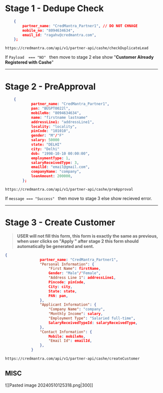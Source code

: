 # Stage 1 - Dedupe Check
```json
    {
        partner_name: "CredMantra_Partner1", // DO NOT CHNAGE
        mobile_no: "8094634634", 
        email_id: "ragahv@credmantra.com",
    };
```

```
https://credmantra.com/api/v1/partner-api/cashe/checkDuplicateLead
```
 If  ```Payload  === "NO" ``` then move to stage 2 else show "**Customer Already Registered with Cashe**"
 
 ----
# Stage 2 - PreApproval
```json
    {
            partner_name: "CredMantra_Partner1",
            pan: "BUSPT0022l",
            mobileNo: "8094634634",
            name: "firstname lastname"
            addressLine1: "addressLine1",
            locality: "locality",
            pinCode: "101010",
            gender: "M"/"F"
            salary: 50000
            state: "DELHI"
            city: "Delhi"
            dob: "1998-10-10 00:00:00",
            employmentType: 1,
            salaryReceivedType: 3,
            emailId: "email@gmail.com",
            companyName: "company",
            loanAmount: 200000,
        };
```

```
https://credmantra.com/api/v1/partner-api/cashe/preApproval
```
 
 If  ```message === "Success" ``` then move to stage 3 else show recieved error.
 
 
 
 
 
 
 
 
 
 
 
 
 

----


<div style="page-break-after: always;"></div>


# Stage 3 - Create Customer

> **USER will not fill this form, this form is exactly  the same as previous, when user clicks on "Apply " after stage 2 this form should automatically be generated and sent.**

```json
{
                partner_name: "CredMantra_Partner1",
                "Personal Information": {
                    "First Name": firstName,
                    Gender: "Male"/"Female",
                    "Address Line 1": addressLine1,
                    Pincode: pinCode,
                    City: city,
                    State: state,
                    PAN: pan,
                },
                "Applicant Information": {
                    "Company Name": "company",
                    "Monthly Income": salary,
                    "Employment Type": "Salaried full-time",
                    SalaryReceivedTypeId: salaryReceivedType,
                },
                "Contact Information": {
                    Mobile: mobileNo,
                    "Email Id": emailId,
                },
            }
```

```
https://credmantra.com/api/v1/partner-api/cashe/createCustomer
```


## MISC
![[Pasted image 20240510125318.png|300]]



